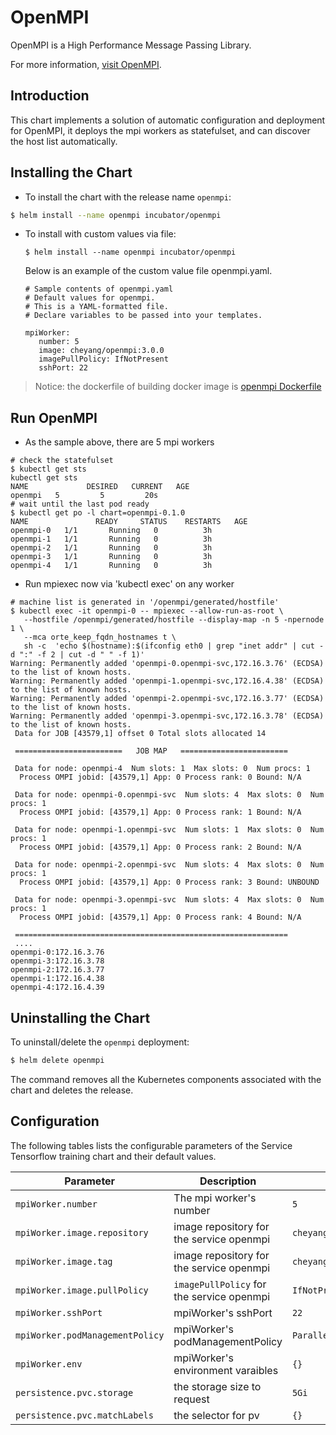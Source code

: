 # OpenMPI

OpenMPI is a High Performance Message Passing Library.

For more information,
[visit OpenMPI](https://www.open-mpi.org/).

## Introduction

This chart implements a solution of automatic configuration and deployment for OpenMPI, it deploys the mpi workers as statefulset, and can discover the host list automatically.


## Installing the Chart

* To install the chart with the release name `openmpi`:

```bash
$ helm install --name openmpi incubator/openmpi
```

* To install with custom values via file:


  ```
  $ helm install --name openmpi incubator/openmpi
  ```
  
  Below is an example of the custom value file openmpi.yaml.
  
  ```
  # Sample contents of openmpi.yaml
  # Default values for openmpi.
  # This is a YAML-formatted file.
  # Declare variables to be passed into your templates.

  mpiWorker:
     number: 5
     image: cheyang/openmpi:3.0.0
     imagePullPolicy: IfNotPresent
     sshPort: 22
  ```


> Notice: the dockerfile of building docker image is [openmpi Dockerfile](https://github.com/cheyang/openmpi-docker/blob/master/Dockerfile)

## Run OpenMPI

* As the sample above, there are 5 mpi workers

```
# check the statefulset
$ kubectl get sts
kubectl get sts
NAME             DESIRED   CURRENT   AGE
openmpi   5         5         20s
# wait until the last pod ready
$ kubectl get po -l chart=openmpi-0.1.0
NAME               READY     STATUS    RESTARTS   AGE
openmpi-0   1/1       Running   0          3h
openmpi-1   1/1       Running   0          3h
openmpi-2   1/1       Running   0          3h
openmpi-3   1/1       Running   0          3h
openmpi-4   1/1       Running   0          3h
```

* Run mpiexec now via 'kubectl exec' on any worker

```
# machine list is generated in '/openmpi/generated/hostfile'
$ kubectl exec -it openmpi-0 -- mpiexec --allow-run-as-root \
   --hostfile /openmpi/generated/hostfile --display-map -n 5 -npernode 1 \
   --mca orte_keep_fqdn_hostnames t \
   sh -c  'echo $(hostname):$(ifconfig eth0 | grep "inet addr" | cut -d ":" -f 2 | cut -d " " -f 1)'
Warning: Permanently added 'openmpi-0.openmpi-svc,172.16.3.76' (ECDSA) to the list of known hosts.
Warning: Permanently added 'openmpi-1.openmpi-svc,172.16.4.38' (ECDSA) to the list of known hosts.
Warning: Permanently added 'openmpi-2.openmpi-svc,172.16.3.77' (ECDSA) to the list of known hosts.
Warning: Permanently added 'openmpi-3.openmpi-svc,172.16.3.78' (ECDSA) to the list of known hosts.
 Data for JOB [43579,1] offset 0 Total slots allocated 14

 ========================   JOB MAP   ========================

 Data for node: openmpi-4  Num slots: 1  Max slots: 0  Num procs: 1
  Process OMPI jobid: [43579,1] App: 0 Process rank: 0 Bound: N/A

 Data for node: openmpi-0.openmpi-svc  Num slots: 4  Max slots: 0  Num procs: 1
  Process OMPI jobid: [43579,1] App: 0 Process rank: 1 Bound: N/A

 Data for node: openmpi-1.openmpi-svc  Num slots: 1  Max slots: 0  Num procs: 1
  Process OMPI jobid: [43579,1] App: 0 Process rank: 2 Bound: N/A

 Data for node: openmpi-2.openmpi-svc  Num slots: 4  Max slots: 0  Num procs: 1
  Process OMPI jobid: [43579,1] App: 0 Process rank: 3 Bound: UNBOUND

 Data for node: openmpi-3.openmpi-svc  Num slots: 4  Max slots: 0  Num procs: 1
  Process OMPI jobid: [43579,1] App: 0 Process rank: 4 Bound: N/A

 =============================================================
 ....
openmpi-0:172.16.3.76
openmpi-3:172.16.3.78
openmpi-2:172.16.3.77
openmpi-1:172.16.4.38
openmpi-4:172.16.4.39
```


## Uninstalling the Chart

To uninstall/delete the `openmpi` deployment:

```bash
$ helm delete openmpi
```

The command removes all the Kubernetes components associated with the chart and
deletes the release.

## Configuration

The following tables lists the configurable parameters of the Service Tensorflow training
chart and their default values.

| Parameter | Description | Default |
|-----------|-------------|---------|
| `mpiWorker.number`|  The mpi worker's number | `5` |
| `mpiWorker.image.repository` | image repository for the service openmpi | `cheyang/openmpi:3.0.0` |
| `mpiWorker.image.tag` | image repository for the service openmpi | `cheyang/openmpi:3.0.0` |
| `mpiWorker.image.pullPolicy` | `imagePullPolicy` for the service openmpi | `IfNotPresent` |
| `mpiWorker.sshPort` | mpiWorker's sshPort | `22` |
| `mpiWorker.podManagementPolicy` | mpiWorker's podManagementPolicy | `Parallel` |
| `mpiWorker.env` | mpiWorker's environment varaibles | `{}` |
| `persistence.pvc.storage`| the storage size to request | `5Gi` |
| `persistence.pvc.matchLabels`| the selector for pv  | `{}` |



